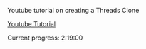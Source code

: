 Youtube tutorial on creating a Threads Clone

[Youtube Tutorial](https://youtu.be/MfwdchNNW78)

Current progress: 2:19:00
